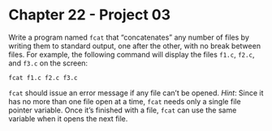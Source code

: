 # Chapter 22 - Project 03

Write a program named `fcat` that “concatenates” any number of files by writing them to standard output, one after the other, with no break between files. For example, the following command will display the files `f1.c`, `f2.c`, and `f3.c` on the screen:  

```
fcat f1.c f2.c f3.c
```

`fcat` should issue an error message if any file can’t be opened. _Hint_: Since it has no more than one file open at a time, `fcat` needs only a single file pointer variable. Once it’s finished with a file, `fcat` can use the same variable when it opens the next file.
